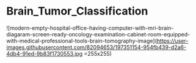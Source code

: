 # Brain_Tumor_Classification

![modern-empty-hospital-office-having-computer-with-mri-brain-diagaram-screen-ready-oncology-examination-cabinet-room-equipped-with-medical-professional-tools-brain-tomography-image](https://user-images.githubusercontent.com/82094653/197351154-954fb439-d2a6-4db4-91ed-9b83f1730553.jpg =255x255)
